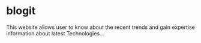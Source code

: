 # blogit
This website allows user to know about the recent trends and gain expertise information about latest Technologies...
